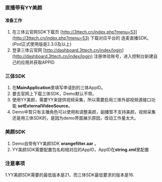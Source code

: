 ### 直播带有YY美颜

#### 准备工作
1. 在三体云官网SDK下载页 [http://3ttech.cn/index.php?menu=53](http://3ttech.cn/index.php?menu=53) 下载对应平台的 连麦直播SDK。(Pod正式使用版是2.3.0及以上)
2. 登录三体云官网 [http://dashboard.3ttech.cn/index/login](http://dashboard.3ttech.cn/index/login) 注册体验账号，进入控制台新建自己的应用并获取APPID

### 三体SDK

1. 在**MainApplication**里填写申请到的三体AppID。
2. 要去官网上下载三体SDK，Demo默认不带。
3. 使用YY美颜，需要YY来提供视频采集，所以需要启用三体外部视频源接口功能 **setExternalVideoSource**。
4. Demo中暂只有主播角色可以使用和调整美颜，副播暂不支持美颜，视频采集还是用三体SDK的，是因为demo界面展示原因，改动工作量太大。


### 美颜SDK

1. Demo自带有YY美颜SDK **orangefilter.aar** 。
2. YY美颜SDK需要配置包名和相对应的AppID，AppID在**string.xml**里配置

### 注意事项
1.YY美颜SDK需要的最低版本是21，而三体SDK最低要求的版本是16.



